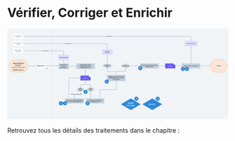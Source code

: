 # Vérifier, Corriger et Enrichir

![Flux macro V&#xE9;rification et Enrichissements ](../../.gitbook/assets/workflowtraitementsverifenrichir.png)



Retrouvez tous les détails des traitements dans le chapitre : 



